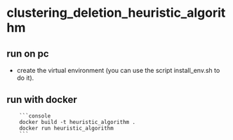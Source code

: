 # clustering_deletion_heuristic_algorithm

## run on pc
- create the virtual environment (you can use the script install_env.sh to do it).

## run with docker
        ```console
        docker build -t heuristic_algorithm .
        docker run heuristic_algorithm
        ``` 

